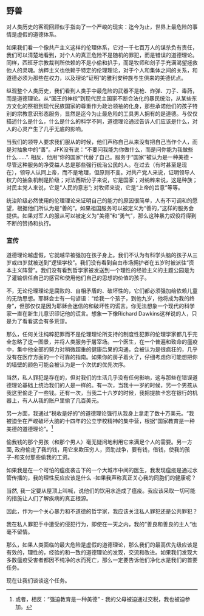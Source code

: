 ## 野兽

对人类历史的客观回顾似乎指向了一个严峻的现实：迄今为止，世界上最危险的事情是虚假的道德体系。

如果我们看一个像共产主义这样的伦理体系，它对一千七百万人的谋杀负有责任，我们可以清楚地看到，对个人的真正危险不是随机的罪犯，而是错误的道德理论。同样，西班牙宗教裁判所依赖的不是小偷和扒手，而是牧师和刽子手充满渴望拯救他人的灵魂。纳粹主义也依赖于特定的伦理理论，对于个人和集体之间的关系，和道德必须为那些在权力，以及理论“证明”的雅利安种族与生俱来的美德优点。

纵观整个人类历史，我们看到人类手中最危险的武器不是枪、炸弹、刀子、毒药，而是道德理论。从“国王的神权”到现代民主国家不断合法化的暴民统治，从某些东方文化的祭祖到现代民族国家的尊重作为政治领袖的化身，那些承诺他们的孩子特别的宗教意识形态服务，显然是迄今为止最危险的工具男人拥有的是道德。与仅仅描述什么是什么，什么是什么的科学不同，道德理论通过告诉人们应该是什么，对人的心灵产生了几乎无底的影响。

当我们的领导人要求我们服从的时候，他们声称自己从来没有把自己当作个人，而是对抽象中的“善”。JFK没有说：“不要问我能为你做什么，而是问你能为我做些什么……”.  相反，他用“你的国家”代替了自己。服务于“国家”被认为是一种美德 - 尽管这种服务的净受益人总是那些强行统治公民的人。在过去（有时甚至是现在），领导人认同上帝，而不是地理，但原则不变。对共产党人来说，证明领导人权力的抽象机制是阶级；对法西斯分子来说，它是国家；对纳粹来说，这是种族；对民主党人来说，它是“人民的意志”; 对牧师来说，它是“上帝的旨意”等等。

统治阶级必然使用的伦理理论来证明自己的能力的原因很简单，人有不可调和的愿望，根据他们所认为是“善的”。如果祖国服务可以被定义为“善的，”这样的服务会提供。如果对军人的服从可以被定义为“美德”和“勇气”，那么这种暴力奴役将得到不断的赞扬和执行。

### 宣传

道德理论越虚假，它就越早被强加在孩子身上。我们不认为有科学头脑的孩子从三岁或四岁就被送到“逻辑学校”。我们没有看到自由市场拥护者在五岁时被派往“资本主义阵营”。我们没有看到哲学家被发送到一个理性的经验主义的主题公园是为了灌输信任自己的感官和使用他们自己的思想的价值的孩子。

不，无论伦理理论是腐败的、自相矛盾的、破坏性的，它们都必须强加给依赖儿童的无助思想。耶稣会士有一句谚语：“给我一个孩子，到他九岁，他将成为我的终身”，但那仅仅是因为耶稣会迷信的和破坏性的谎言。你无法想象一个现代的科学家一直在新生儿意识印记他的谎言。想象一下像Richard Dawkins这样说的人，只是为了看看这会有多荒谬。

那么，任何关注纯粹犯罪而不是伦理理论所支持的制度性犯罪的伦理学家都几乎完全忽略了这一图景，并将人类服务于屠宰场。一个医生，在一个普遍和致命的瘟疫中，集中他全部的努力对稍微超重的健康后果的沟通，会被认为是很疯狂的，几乎没有在医疗方面的一个可靠的指南。如果你的房子着火了，仔细考虑你可能想把你的墙壁的颜色可能会被认为是一个次优的优先次序。

当然，私人罪犯是存在的，但对我们的生活几乎没有任何影响，这与那些在错误道德理论基础上统治我们的人是一样的。有一次，当我十一岁的时候，另一个男孩从我这里偷走了一些钱。还有一次，当我二十六岁的时候，我把提款卡忘在银行的机器上，有人从我的账户里偷了几百美元。

另一方面，我通过“税收是好的”的道德理论强行从我身上拿走了数十万美元。“我被迫坐在严峻破坏大脑的十四年的公立学校精神的集中营，根据“国家教育是一种美德的道德理论”。[^12]

偷我钱的那个男孩（和那个男人）毫无疑问地利用它来满足个人的需要。另一方面, 政府偷走了我的钱，用它来欺压穷人，资助战争，要有钱，借钱，使我的孩子–和支付那些偷我的工资。

如果我是在一个可怕的瘟疫袭击下的一个大城市中间的医生，我发现瘟疫是通过水管传播的，我的理性反应应该是什么 -如果我声称真正关心我的同胞们的健康呢？

当然, 我一定要从屋顶上叫喊，说他们的饮用水造成了瘟疫。我应该采取一切可能的措施让人们了解疾病的真正根源。

因此，作为一个关心暴力和不道德的哲学家，我应该关注私人罪犯还是公共罪犯？ 

我在私人罪犯手中遭受的侵犯行为，即使在一天之内，我的”善良和善良的主人“也毫不留情。 

那么，如果人类面临的最大危险是虚假的道德理论，那么我们的最高优先级应该是有效的，理性的，经验的和一致的道德理论的发现，交流和改进。如果我们发现大多数瘟疫受害者都因不纯净的水而死亡，那么一定要告诉他们净化水是我们的首要任务。 

现在让我们谈谈这个任务。 

[^12]:  或者，相反：“强迫教育是一种美德” - 我的父母被迫通过交税，我也被迫参加。

